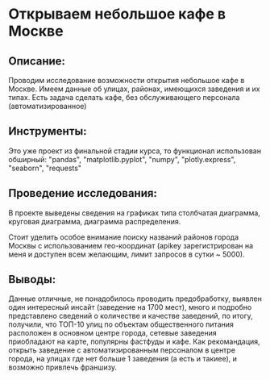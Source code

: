 # Открываем небольшое кафе в Москве

## Описание:
Проводим исследование возможности открытия небольшое кафе в Москве. Имеем данные об улицах, районах, имеющихся заведения и их типах. 
Есть задача сделать кафе, без обслуживающего персонала (автоматизированное)

## Инструменты:
Это уже проект из финальной стадии курса, то функционал использован обширный: "pandas", "matplotlib.pyplot", "numpy", "plotly.express", "seaborn", "requests"

## Проведение исследования:
В проекте выведены сведения на графиках типа столбчатая диаграмма, круговая диаграмма, диаграмма распределения.

Стоит уделить особое внимание поиску названий районов города Москвы с использованием гео-координат 
(apikey зарегистрирован на меня и доступен всем желающим, лимит запросов в сутки ~ 5000).

## Выводы:
Данные отличные, не понадобилось проводить предобработку, выявлен один интересный инсайт (заведение на 1700 мест), много и подробно представлено сведений о количестве и качестве заведений, по итогу, получили, что ТОП-10 улиц по объектам общественного питания расположен в основном центре города, сетевые заведения приобладают на карте, популярны фастфуды и кафе.
Как рекомандация, открыть заведение с автоматизированным персоналом в центре города, на улицах где нет больше 1 заведения (а есть и такиее), и возможно привлечь франшизу.
